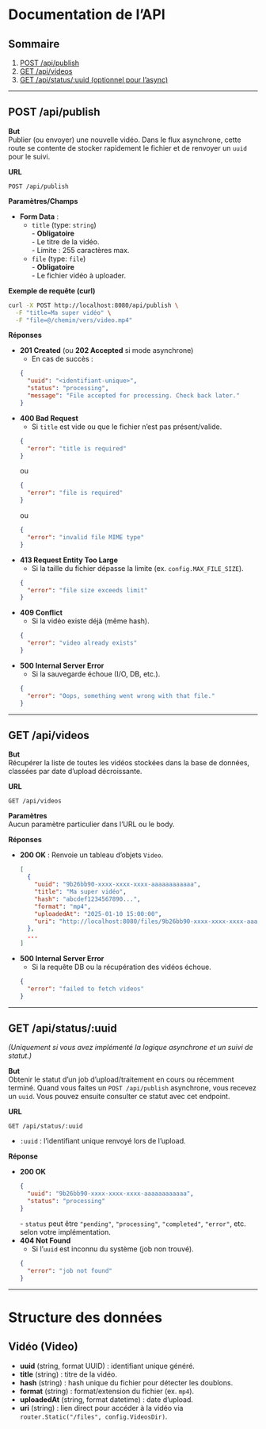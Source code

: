 # Documentation de l’API

## Sommaire

1. [POST /api/publish](#post-apipublish)  
2. [GET /api/videos](#get-apivideos)  
3. [GET /api/status/:uuid (optionnel pour l’async)](#get-apistatusuuid)  

---

## POST /api/publish

**But**  
Publier (ou envoyer) une nouvelle vidéo. Dans le flux asynchrone, cette route se contente de stocker rapidement le fichier et de renvoyer un `uuid` pour le suivi.

**URL**  
```
POST /api/publish
```

**Paramètres/Champs**

- **Form Data** :
  - `title` (type: `string`)  
    \- **Obligatoire**  
    \- Le titre de la vidéo.  
    \- Limite : 255 caractères max.
  - `file` (type: `file`)  
    \- **Obligatoire**  
    \- Le fichier vidéo à uploader.

**Exemple de requête (curl)**  
```bash
curl -X POST http://localhost:8080/api/publish \
  -F "title=Ma super vidéo" \
  -F "file=@/chemin/vers/video.mp4"
```

**Réponses**  
- **201 Created** (ou **202 Accepted** si mode asynchrone)  
  - En cas de succès :  
  ```json
  {
    "uuid": "<identifiant-unique>",
    "status": "processing",
    "message": "File accepted for processing. Check back later."
  }
  ```
- **400 Bad Request**  
  - Si `title` est vide ou que le fichier n’est pas présent/valide.  
  ```json
  {
    "error": "title is required"
  }
  ```
  ou 
  ```json
  {
    "error": "file is required"
  }
  ```
  ou 
  ```json
  {
    "error": "invalid file MIME type"
  }
  ```
- **413 Request Entity Too Large**  
  - Si la taille du fichier dépasse la limite (ex. `config.MAX_FILE_SIZE`).  
  ```json
  {
    "error": "file size exceeds limit"
  }
  ```
- **409 Conflict**  
  - Si la vidéo existe déjà (même hash).  
  ```json
  {
    "error": "video already exists"
  }
  ```
- **500 Internal Server Error**  
  - Si la sauvegarde échoue (I/O, DB, etc.).  
  ```json
  {
    "error": "Oops, something went wrong with that file."
  }
  ```

---

## GET /api/videos

**But**  
Récupérer la liste de toutes les vidéos stockées dans la base de données, classées par date d’upload décroissante.

**URL**  
```
GET /api/videos
```

**Paramètres**  
Aucun paramètre particulier dans l’URL ou le body.

**Réponses**  
- **200 OK** : Renvoie un tableau d’objets `Video`.  
  ```json
  [
    {
      "uuid": "9b26bb90-xxxx-xxxx-xxxx-aaaaaaaaaaaa",
      "title": "Ma super vidéo",
      "hash": "abcdef1234567890...",
      "format": "mp4",
      "uploadedAt": "2025-01-10 15:00:00",
      "uri": "http://localhost:8080/files/9b26bb90-xxxx-xxxx-xxxx-aaaaaaaaaaaa.mp4"
    },
    ...
  ]
  ```
- **500 Internal Server Error**  
  - Si la requête DB ou la récupération des vidéos échoue.  
  ```json
  {
    "error": "failed to fetch videos"
  }
  ```

---

## GET /api/status/:uuid

*(Uniquement si vous avez implémenté la logique asynchrone et un suivi de statut.)*

**But**  
Obtenir le statut d’un job d’upload/traitement en cours ou récemment terminé. Quand vous faites un `POST /api/publish` asynchrone, vous recevez un `uuid`. Vous pouvez ensuite consulter ce statut avec cet endpoint.

**URL**  
```
GET /api/status/:uuid
```
- `:uuid` : l’identifiant unique renvoyé lors de l’upload.

**Réponse**  
- **200 OK**  
  ```json
  {
    "uuid": "9b26bb90-xxxx-xxxx-xxxx-aaaaaaaaaaaa",
    "status": "processing"
  }
  ```
  \- `status` peut être `"pending"`, `"processing"`, `"completed"`, `"error"`, etc. selon votre implémentation.
- **404 Not Found**  
  - Si l’`uuid` est inconnu du système (job non trouvé).  
  ```json
  {
    "error": "job not found"
  }
  ```

---

# Structure des données

## Vidéo (Video)
- **uuid** (string, format UUID) : identifiant unique généré.  
- **title** (string) : titre de la vidéo.  
- **hash** (string) : hash unique du fichier pour détecter les doublons.  
- **format** (string) : format/extension du fichier (ex. `mp4`).  
- **uploadedAt** (string, format datetime) : date d’upload.  
- **uri** (string) : lien direct pour accéder à la vidéo via `router.Static("/files", config.VideosDir)`.